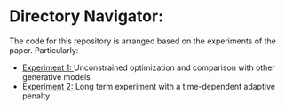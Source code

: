 # Directory Navigator: 
The code for this repository is arranged based on the experiments of the paper. Particularly: 
- [Experiment 1: ](https://github.com/akshat998/GA/tree/master/4.1) Unconstrained optimization and comparison with other generative models
- [Experiment 2: ](https://github.com/akshat998/GA/tree/master/4.2) Long term experiment with a time-dependent adaptive penalty 

